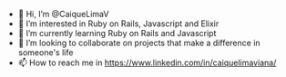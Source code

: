 - 👋 Hi, I’m @CaiqueLimaV
- 👀 I’m interested in Ruby on Rails, Javascript and Elixir
- 🌱 I’m currently learning Ruby on Rails and Javascript
- 💞️ I’m looking to collaborate on  projects that make a difference in someone's life
- 📫 How to reach me in https://www.linkedin.com/in/caiquelimaviana/

<!---
CaiqueLimaV/CaiqueLimaV is a ✨ special ✨ repository because its `README.md` (this file) appears on your GitHub profile.
You can click the Preview link to take a look at your changes.
--->
